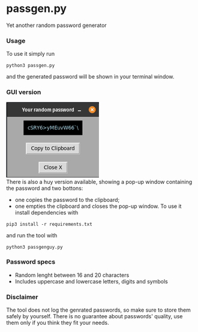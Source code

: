 # passgen.py
Yet another random password generator
### Usage
To use it simply run
```
python3 passgen.py
```
and the generated password will be shown in your terminal window.

### GUI version
![Demo](pic/passgen_demo.png "Example")\
There is also a huy version available, showing a pop-up window containing the password and two bottons:
- one copies the password to the clipboard;
- one empties the clipboard and closes the pop-up window.
To use it install dependencies with
```
pip3 install -r requirements.txt
```
and run the tool with
```
python3 passgenguy.py
```

### Password specs
- Random lenght between 16 and 20 characters
- Includes uppercase and lowercase letters, digits and symbols
### Disclaimer
The tool does not log the genrated passwords, so make sure to store them safely by yourself.
There is no guarantee about passwords' quality, use them only if you think they fit your needs. 
